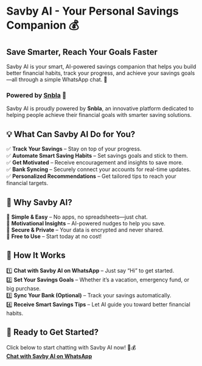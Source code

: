 # Savby AI - Your Personal Savings Companion 💰

## Save Smarter, Reach Your Goals Faster

Savby AI is your smart, AI-powered savings companion that helps you build better financial habits, track your progress, and achieve your savings goals—all through a simple WhatsApp chat. 🚀

### Powered by [Snbla](https://www.snbla.com) 🔗

Savby AI is proudly powered by **Snbla**, an innovative platform dedicated to helping people achieve their financial goals with smarter saving solutions.

## 💡 What Can Savby AI Do for You?

✅ **Track Your Savings** – Stay on top of your progress.  
✅ **Automate Smart Saving Habits** – Set savings goals and stick to them.  
✅ **Get Motivated** – Receive encouragement and insights to save more.  
✅ **Bank Syncing** – Securely connect your accounts for real-time updates.  
✅ **Personalized Recommendations** – Get tailored tips to reach your financial targets.

## 🌟 Why Savby AI?

🔹 **Simple & Easy** – No apps, no spreadsheets—just chat.  
🔹 **Motivational Insights** – AI-powered nudges to help you save.  
🔹 **Secure & Private** – Your data is encrypted and never shared.  
🔹 **Free to Use** – Start today at no cost!

## 🚀 How It Works

1️⃣ **Chat with Savby AI on WhatsApp** – Just say “Hi” to get started.  
2️⃣ **Set Your Savings Goals** – Whether it’s a vacation, emergency fund, or big purchase.  
3️⃣ **Sync Your Bank (Optional)** – Track your savings automatically.  
4️⃣ **Receive Smart Savings Tips** – Let AI guide you toward better financial habits.

## 📌 Ready to Get Started?

Click below to start chatting with Savby AI now! 💬💰  
[**Chat with Savby AI on WhatsApp**](https://wa.me/18889985885)

